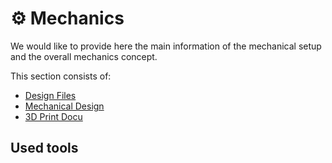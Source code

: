 # :gear: Mechanics

We would like to provide here the main information of the mechanical setup and the overall mechanics concept.

This section consists of:

* [Design Files](./designFiles.md)
* [Mechanical Design](./mechanicalDesign.md)
* [3D Print Docu](./printDocumentation.md)

## Used tools